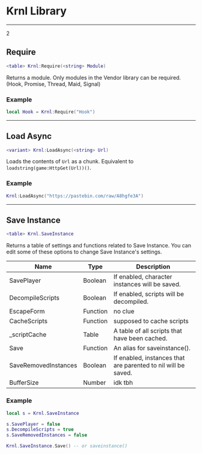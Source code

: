 # Krnl Library
---

2

## Require 

```lua
<table> Krnl:Require(<string> Module)
```

Returns a module.
Only modules in the Vendor library can be required. (Hook, Promise, Thread, Maid, Signal)

### Example

```lua
local Hook = Krnl:Require("Hook")
```

***

## Load Async 

```lua
<variant> Krnl:LoadAsync(<string> Url)
```

Loads the contents of `Url` as a chunk.
Equivalent to `loadstring(game:HttpGet(Url))()`.

### Example

```lua
Krnl:LoadAsync("https://pastebin.com/raw/A8hgfe3A")
```

***

## Save Instance 

```lua
<table> Krnl.SaveInstance
```

Returns a table of settings and functions related to Save Instance.
You can edit some of these options to change Save Instance's settings.

| Name                 | Type     | Description                                                   |
| -------------------- | -------- | ------------------------------------------------------------- |
| SavePlayer           | Boolean  | If enabled, character instances will be saved.                |
| DecompileScripts     | Boolean  | If enabled, scripts will be decompiled.                       |
| EscapeForm           | Function | no clue                                                       |
| CacheScripts         | Function | supposed to cache scripts                                     |
| \_scriptCache        | Table    | A table of all scripts that have been cached.                 |
| Save                 | Function | An alias for saveinstance().                                  |
| SaveRemovedInstances | Boolean  | If enabled, instances that are parented to nil will be saved. |
| BufferSize           | Number   | idk tbh                                                       |

### Example 

```lua
local s = Krnl.SaveInstance

s.SavePlayer = false
s.DecompileScripts = true
s.SaveRemovedInstances = false

Krnl.SaveInstance.Save() -- or saveinstance()
```
